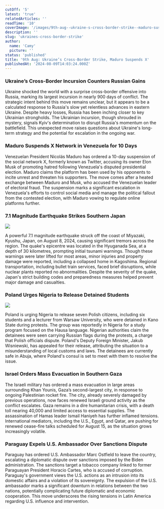 ```yaml
---
cutOff: '5'
latest: 'true'
relatedArticles: ''
readTime: '10'
coverImage: '/images/9th-aug--ukraine-s-cross-border-strike--maduro-suspends-x--kwMz.jpg'
description: ''
slug: 'ukraines-cross-border-strike'
author:
  name: 'Camy'
  picture: ''
status: 'published'
title: '9th Aug: Ukraine’s Cross-Border Strike, Maduro Suspends X'
publishedAt: '2024-08-09T14:03:24.000Z'
---
```


### Ukraine’s Cross-Border Incursion Counters Russian Gains

Ukraine shocked the world with a surprise cross-border offensive into Russia, marking its largest incursion in nearly 900 days of conflict. The strategic intent behind this move remains unclear, but it appears to be a calculated response to Russia's slow yet relentless advances in eastern Ukraine. Despite heavy losses, Russia has been inching closer to key Ukrainian strongholds. The Ukrainian incursion, though shrouded in mystery, signals Kyiv's determination to disrupt Russia's momentum on the battlefield. This unexpected move raises questions about Ukraine's long-term strategy and the potential for escalation in the ongoing war.

### Maduro Suspends X Network in Venezuela for 10 Days

Venezuelan President Nicolás Maduro has ordered a 10-day suspension of the social network X, formerly known as Twitter, accusing its owner Elon Musk of promoting hatred following Venezuela's disputed presidential election. Maduro claims the platform has been used by his opponents to incite unrest and threaten his supporters. The move comes after a heated exchange between Maduro and Musk, who accused the Venezuelan leader of electoral fraud. The suspension marks a significant escalation in Venezuela's efforts to control social media and manage the political fallout from the contested election, with Maduro vowing to regulate online platforms further.

### 7.1 Magnitude Earthquake Strikes Southern Japan

![](/images/b7a-U0ND.jpg)

A powerful 7.1 magnitude earthquake struck off the coast of Miyazaki, Kyushu, Japan, on August 8, 2024, causing significant tremors across the region. The quake's epicentre was located in the Hyuganada Sea, at a depth of 30 kilometres, prompting initial tsunami warnings. Though these warnings were later lifted for most areas, minor injuries and property damage were reported, including a collapsed home in Kagoshima. Regional transportation, including bullet train services, faced brief disruptions, while nuclear plants reported no abnormalities. Despite the severity of the quake, Japan's strict building codes and preparedness measures helped prevent major damage and casualties.

### Poland Urges Nigeria to Release Detained Students

![](/images/9th-aug--ukraine-s-cross-border-strike--maduro-suspends-x--U0NT.jpg)

Poland is urging Nigeria to release seven Polish citizens, including six students and a lecturer from Warsaw University, who were detained in Kano State during protests. The group was reportedly in Nigeria for a study program focused on the Hausa language. Nigerian authorities claim the detainees were seen carrying Russian flags during the protests, a charge that Polish officials dispute. Poland's Deputy Foreign Minister, Jakub Wisniewski, has appealed for their release, attributing the situation to a misunderstanding of local customs and laws. The detainees are currently safe in Abuja, where Poland's consul is set to meet with them to resolve the issue.

### Israel Orders Mass Evacuation in Southern Gaza

The Israeli military has ordered a mass evacuation in large areas surrounding Khan Younis, Gaza’s second-largest city, in response to ongoing Palestinian rocket fire. The city, already severely damaged by previous operations, now faces renewed Israeli ground activity as the conflict escalates. Gaza remains in a dire humanitarian crisis, with a death toll nearing 40,000 and limited access to essential supplies. The assassination of Hamas leader Ismail Haniyeh has further inflamed tensions. International mediators, including the U.S., Egypt, and Qatar, are pushing for renewed cease-fire talks scheduled for August 15, as the situation grows increasingly volatile.

### Paraguay Expels U.S. Ambassador Over Sanctions Dispute

Paraguay has ordered U.S. Ambassador Marc Ostfield to leave the country, escalating a diplomatic dispute over sanctions imposed by the Biden administration. The sanctions target a tobacco company linked to former Paraguayan President Horacio Cartes, who is accused of corruption. Paraguay's government views the U.S. actions as an intrusion into its domestic affairs and a violation of its sovereignty. The expulsion of the U.S. ambassador marks a significant downturn in relations between the two nations, potentially complicating future diplomatic and economic cooperation. This move underscores the rising tensions in Latin America regarding U.S. influence and intervention.